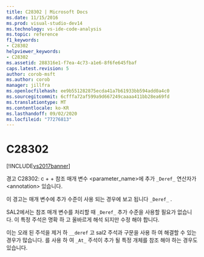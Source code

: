 ```yaml
---
title: C28302 | Microsoft Docs
ms.date: 11/15/2016
ms.prod: visual-studio-dev14
ms.technology: vs-ide-code-analysis
ms.topic: reference
f1_keywords:
- C28302
helpviewer_keywords:
- C28302
ms.assetid: 288316e1-f7ea-4c73-a1e6-8f6fe645fbaf
caps.latest.revision: 5
author: corob-msft
ms.author: corob
manager: jillfra
ms.openlocfilehash: ee9b551282875ecda41a7b61933bb594add0a4c0
ms.sourcegitcommit: 6cfffa72af599a9d667249caaaa411bb28ea69fd
ms.translationtype: MT
ms.contentlocale: ko-KR
ms.lasthandoff: 09/02/2020
ms.locfileid: "77276813"
---
```

# <a name="c28302"></a>C28302
[!INCLUDE[vs2017banner](../includes/vs2017banner.md)]

경고 C28302: c + + 참조 매개 변수 <parameter_name>에 추가 `_Deref_` 연산자가 \<annotation> 있습니다.  
  
 이 경고는 매개 변수에 추가 수준이 사용 되는 경우에 보고 됩니다 `_Deref_` .  
  
 SAL2에서는 참조 매개 변수를 처리할 때 `_Deref_` 추가 수준을 사용할 필요가 없습니다. 이 특정 주석은 명확 하 고 올바르게 해석 되지만 수정 해야 합니다.  
  
 이는 오래 된 주석을 제거 하 `__deref` 고 sal2 주석과 구문을 사용 하 여 해결할 수 있는 경우가 많습니다. 를 사용 하 여 `_At_` 주석이 추가 될 특정 개체를 참조 해야 하는 경우도 있습니다.
